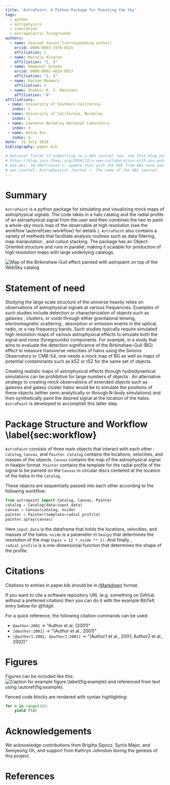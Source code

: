 ```yaml
---
title: 'AstroPaint: A Python Package for Painting the Sky'
tags:
  - python
  - astrophysics
  - simulation
  - extragalactic foregrounds
authors:
  - name: Siavash Yasini^[corresponding author]
    orcid: 0000-0003-1978-6325
    affiliation: 1 
  - name: Marcelo Alvarez 
    affiliation: "2, 3"
  - name: Emmanuel Schaan 
    orcid: 0000-0002-4619-8927
    affiliation: "2, 3"
  - name: Karime Maamari
    affiliation: 1
  - name: Shobeir K. S. Mazinani
    affiliation: "4"
affiliations:
 - name: University of Southern California 
   index: 1
 - name: University of California, Berkeley 
   index: 2
 - name: Lawrence Berkeley National Laboratory
   index: 3
 - name: Aetna Inc.
   index: 4
date:  31 July 2020
bibliography: paper.bib

# Optional fields if submitting to a AAS journal too, see this blog post:
# https://blog.joss.theoj.org/2018/12/a-new-collaboration-with-aas-publishing
# aas-doi: 10.3847/xxxxx <- update this with the DOI from AAS once you know it.
# aas-journal: Astrophysical Journal <- The name of the AAS journal.
---
```


# Summary

`AstroPaint` is a python package for simulating and visualizing
 mock maps of astrophysical signals. The
  code takes in a halo catalog and the radial profile of an astrophysical
   signal from the user and then combines the two to paint a whole-sky mock
    map of
    the observable at
    high resolution (see the workflow \autoref{sec:workflow} for details
    ). `AstroPaint` also contains a
     variety of methods that
     facilitate analysis routines such as data filtering, map manipulation
     , and cutout stacking. The package has an Object-Oriented structure and
      runs in parallel, making it scalable for production of high resolution
       maps with large underlying catalogs.  
          
     

![Map of the Birkinshaw-Gull effect painted with astropaint on top of the
 WebSky catalog](../images/BG_websky_cover.png)

# Statement of need 

Studying the large scale structure of the universe heavily relies on
 observations of astrophysical signals at various frequencies. Examples of such
  studies include detection or characterization of objects such as galaxies
  , clusters, or voids
   through either gravitaional lensing, electromagnetic scattering
   , absorption or emission events in the optical, radio, or x-ray
    frequency bands. Such studies typically require simulated high resolution
     maps of various astrophysical effects to emulate both the signal and
      noise (foregrounds) components. For example, in a study that aims
       to evaluate the detection significance of the Birkinshaw-Gull (BG)
       effect to measure transverse velocities of halos using the Simons
        Observatory or CMB-S4, one needs a mock map of BG 
        as well as maps of potential contaminants such as kSZ or tSZ for the
         same set of objects.  
     
Creating realistic maps of astrophysical effects through
 hydrodynamical simulations can be prohibitive for large numbers of objects
 . An alternative strategy to creating mock observations of extended objects
  such as galaxies and galaxy cluster halos would be to simulate the
   positions of
   these objects (either semi-analytically or through N-body
    simulations)
  and then synthetically paint the desired signal at the location of the
   halos. `AstroPaint` is developed to accomplish this latter step.  
 

 

# Package Structure and Workflow \label{sec:workflow}

`AstroPaint` consists of three main objects that interact with each other
: `Catalog`, `Canvas`, and `Painter`. 
*`Catalog`* contains the locations, velocities, and masses of the objects. 
`Canvas` contains the map of the astrophysical signal in healpix format. 
`Painter` contains the template for the radial profile of the signal to be
 painetd on the `Canvas` in circular discs centered at the location of the
  halos in the
  `Catalog`.   

 These objects are sequentially passed into each other according to the
  following workflow: 


```python
from astropaint import Catalog, Canvas, Painter
catalog = Catalog(data=input_data)
canvas = Canvas(catalog, nside)
painter = Painter(template=radial_profile)
painter.spray(canvas)
```

Here `input_data` is the dataframe that holds the locations, velocities, and
 masses of the halos. `nside` is a parameter in `healpy` that determines the
  resolution of the map (`npix = 12 * nside ** 2)`. And finally
  , `radial_profile` is a one-dimensional function that determines the shape
   of the profile.   



# Citations

Citations to entries in paper.bib should be in
[rMarkdown](http://rmarkdown.rstudio.com/authoring_bibliographies_and_citations.html)
format.

If you want to cite a software repository URL (e.g. something on GitHub without a preferred
citation) then you can do it with the example BibTeX entry below for @fidgit.

For a quick reference, the following citation commands can be used:
- `@author:2001`  ->  "Author et al. (2001)"
- `[@author:2001]` -> "(Author et al., 2001)"
- `[@author1:2001; @author2:2001]` -> "(Author1 et al., 2001; Author2 et al., 2002)"

# Figures

Figures can be included like this:
![Caption for example figure.\label{fig:example}](figure.png)
and referenced from text using \autoref{fig:example}.

Fenced code blocks are rendered with syntax highlighting:
```python
for n in range(10):
    yield f(n)
```	

# Acknowledgements

We acknowledge contributions from Brigitta Sipocz, Syrtis Major, and Semyeong
Oh, and support from Kathryn Johnston during the genesis of this project.

# References